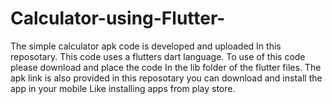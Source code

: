 # Calculator-using-Flutter-
The simple calculator apk code is developed and 
uploaded In this reposotary. 
This code uses a flutters dart language. 
To use of this code please download and place the
code In the lib folder of the flutter files. 
The apk link is also provided in this reposotary 
you can download and install the app in your mobile 
Like installing apps from play store. 
